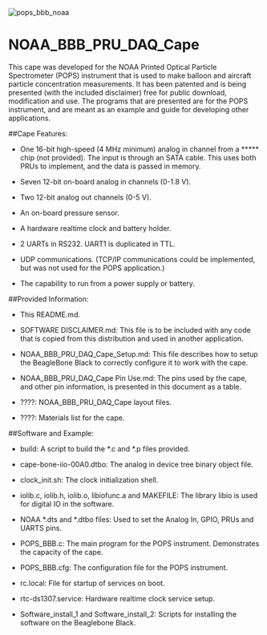 ![pops_bbb_noaa](https://cloud.githubusercontent.com/assets/23479476/21242758/babe1360-c30d-11e6-89c9-b6001e482500.JPG)

# NOAA_BBB_PRU_DAQ_Cape

<p>This cape was developed for the NOAA Printed Optical Particle Spectrometer (POPS) instrument that 
is used to make balloon and aircraft particle concentration measurements.  It has been patented and 
is being presented (with the included disclaimer) free for public download, modification and use.  
The programs that are presented are for the POPS instrument, and are meant as an example and guide 
for developing other applications.

##Cape Features:

* One 16-bit high-speed (4 MHz minimum) analog in channel from a ***** chip (not provided).  The input is 
through an SATA cable. This uses both PRUs to implement, and the data is passed in memory.

* Seven 12-bit on-board analog in channels (0-1.8 V).

* Two 12-bit analog out channels (0-5 V).

* An on-board pressure sensor.

* A hardware realtime clock and battery holder.

* 2 UARTs in RS232. UART1 is duplicated in TTL.

* UDP communications. (TCP/IP communications could be implemented, but was not used for the POPS application.)

* The capability to run from a power supply or battery.

##Provided Information:

* This README.md.

* SOFTWARE DISCLAIMER.md:  This file is to be included with any code that is copied from this 
distribution and used in another application.

* NOAA_BBB_PRU_DAQ_Cape_Setup.md:  This file describes how to setup the BeagleBone Black to 
correctly configure it to work with the cape.

* NOAA_BBB_PRU_DAQ_Cape Pin Use.md:  The pins used by the cape, and other pin information, is 
presented in this document as a table.

* ????:  NOAA_BBB_PRU_DAQ_Cape layout files.

* ????:  Materials list for the cape.
	
##Software and Example:

* build:  A script to build the *.c and *.p files provided.

* cape-bone-iio-00A0.dtbo:  The analog in device tree binary object file.

* clock_init.sh:  The clock initialization shell.

* iolib.c, iolib.h, iolib.o, libiofunc.a and MAKEFILE:  The library libio is used for digital IO in the software.
	
* NOAA *.dts and *.dtbo files:  Used to set the Analog In, GPIO, PRUs and UARTS pins.

* POPS_BBB.c:  The main program for the POPS instrument. Demonstrates the capacity of the cape.

* POPS_BBB.cfg:  The configuration file for the POPS instrument.

* rc.local:  File for startup of services on boot.

* rtc-ds1307.service:  Hardware realtime clock service setup.

* Software_install_1 and Software_install_2:  Scripts for installing the software on the 
Beaglebone Black.
	